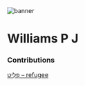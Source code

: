 <html><body><img id="banner" src="/sahd/images/banner.png" alt="banner" /></body></html>

# **Williams P J**


### Contributions
[פָּלִיט – refugee](../words/refugee.md)<br>
